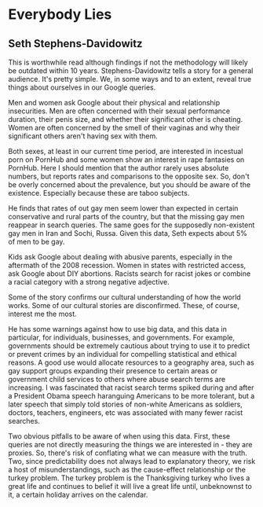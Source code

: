 # Everybody Lies
## Seth Stephens-Davidowitz

This is worthwhile read although findings if not the methodology will likely be outdated within 10 years. Stephens-Davidowitz tells a story for a general audience. It's pretty simple. We, in some ways and to an extent, reveal true things about ourselves in our Google queries. 

Men and women ask Google about their physical and relationship insecurities. Men are often concerned with their sexual performance duration, their penis size, and whether their significant other is cheating. Women are often concerned by the smell of their vaginas and why their significant others aren't having sex with them.

Both sexes, at least in our current time period, are interested in incestual porn on PornHub and some women show an interest in rape fantasies on PornHub. Here I should mention that the author rarely uses absolute numbers, but reports rates and comparisons to the opposite sex. So, don't be overly concerned about the prevalence, but you should be aware of the existence. Especially because these are taboo subjects.

He finds that rates of out gay men seem lower than expected in certain conservative and rural parts of the country, but that the missing gay men reappear in search queries. The same goes for the supposedly non-existent gay men in Iran and Sochi, Russa. Given this data, Seth expects about 5% of men to be gay.

Kids ask Google about dealing with abusive parents, especially in the aftermath of the 2008 recession. Women in states with restricted access, ask Google about DIY abortions. Racists search for racist jokes or combine a racial category with a strong negative adjective.

Some of the story confirms our cultural understanding of how the world works. Some of our cultural stories are disconfirmed. These, of course, interest me the most.

He has some warnings against how to use big data, and this data in particular, for individuals, businesses, and governments. For example, governments should be extremely cautious about trying to use it to predict or prevent crimes by an individual for compelling statistical and ethical reasons. A good use would allocate resources to a geography area, such as gay support groups expanding their presence to certain areas or government child services to others where abuse search terms are increasing. I was fascinated that racist search terms spiked during and after a President Obama speech haranguing Americans to be more tolerant, but a later speech that simply told stories of non-white Americans as soldiers, doctors, teachers, engineers, etc was associated with many fewer racist searches.

Two obvious pitfalls to be aware of when using this data. First, these queries are not directly measuring the things we are interested in - they are proxies. So, there's risk of conflating what we can measure with the truth. Two, since predictability does not always lead to explanatory theory, we risk a host of misunderstandings, such as the cause-effect relationship or the turkey problem. The turkey problem is the Thanksgiving turkey who lives a great life and continues to belief it will live a great life until, unbeknownst to it, a certain holiday arrives on the calendar.
